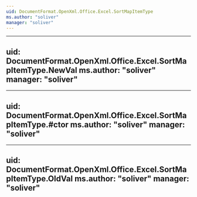 ```yaml
---
uid: DocumentFormat.OpenXml.Office.Excel.SortMapItemType
ms.author: "soliver"
manager: "soliver"
---
```


---
uid: DocumentFormat.OpenXml.Office.Excel.SortMapItemType.NewVal
ms.author: "soliver"
manager: "soliver"
---

---
uid: DocumentFormat.OpenXml.Office.Excel.SortMapItemType.#ctor
ms.author: "soliver"
manager: "soliver"
---

---
uid: DocumentFormat.OpenXml.Office.Excel.SortMapItemType.OldVal
ms.author: "soliver"
manager: "soliver"
---
